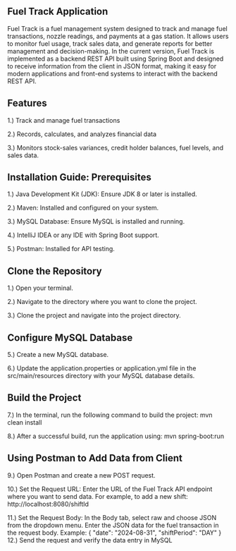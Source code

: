 ## Fuel Track Application


Fuel Track is a fuel management system designed to track and manage fuel transactions, nozzle readings, and payments at a gas station. It allows users to monitor fuel usage, track sales data, and generate reports for better management and decision-making. In the current version, Fuel Track is implemented as a backend REST API built using Spring Boot and designed to receive information from the client in JSON format, making it easy for modern applications and front-end systems to interact with the backend REST API.

## Features

1.) Track and manage fuel transactions

2.) Records, calculates, and analyzes financial data

3.) Monitors stock-sales variances, credit holder balances, fuel levels, and sales data.


## Installation Guide: Prerequisites

1.) Java Development Kit (JDK): Ensure JDK 8 or later is installed.

2.) Maven: Installed and configured on your system.

3.) MySQL Database: Ensure MySQL is installed and running.

4.) IntelliJ IDEA or any IDE with Spring Boot support.

5.) Postman: Installed for API testing.


## Clone the Repository

1.) Open your terminal.

2.) Navigate to the directory where you want to clone the project.

3.) Clone the project and navigate into the project directory.


## Configure MySQL Database

5.) Create a new MySQL database.

6.) Update the application.properties or application.yml file in the src/main/resources directory with your MySQL database details.


## Build the Project

7.) In the terminal, run the following command to build the project: mvn clean install

8.) After a successful build, run the application using: mvn spring-boot:run


## Using Postman to Add Data from Client

9.) Open Postman and create a new POST request.

10.) Set the Request URL: Enter the URL of the Fuel Track API endpoint where you want to send data. For example, to add a new shift: http://localhost:8080/shiftId

11.) Set the Request Body: In the Body tab, select raw and choose JSON from the dropdown menu. Enter the JSON data for the fuel transaction in the request body. Example:
      { "date": "2024-08-31", 
        "shiftPeriod": "DAY"
      }
12.) Send the request and verify the data entry in MySQL

